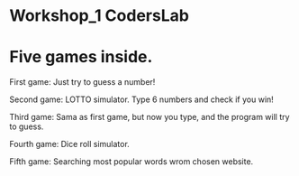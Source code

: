 # Workshop_1 CodersLab

# Five games inside.

First game:
Just try to guess a number!

Second game: 
LOTTO simulator. Type 6 numbers and check if you win!

Third game:
Sama as first game, but now you type, and the program will try to guess.

Fourth game:
Dice roll simulator.

Fifth game: 
Searching most popular words wrom chosen website.